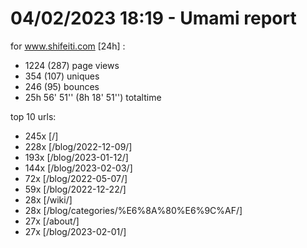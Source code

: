 # 04/02/2023 18:19 - Umami report
for www.shifeiti.com [24h] :

 - 1224 (287) page views
 - 354 (107) uniques
 - 246 (95) bounces
 - 25h 56' 51'' (8h 18' 51'') totaltime


top 10 urls:
 - 245x [/]
 - 228x [/blog/2022-12-09/]
 - 193x [/blog/2023-01-12/]
 - 144x [/blog/2023-02-03/]
 - 72x [/blog/2022-05-07/]
 - 59x [/blog/2022-12-22/]
 - 28x [/wiki/]
 - 28x [/blog/categories/%E6%8A%80%E6%9C%AF/]
 - 27x [/about/]
 - 27x [/blog/2023-02-01/]


